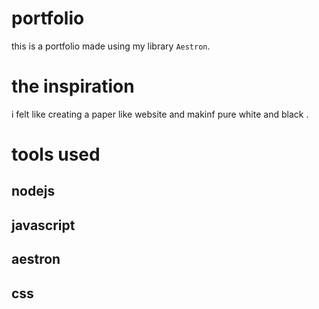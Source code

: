 # portfolio
this is a portfolio made using my library `Aestron`.
# the inspiration
i felt like creating a paper like website and makinf pure white and black
.
# tools used
## nodejs
## javascript
## aestron 
## css

